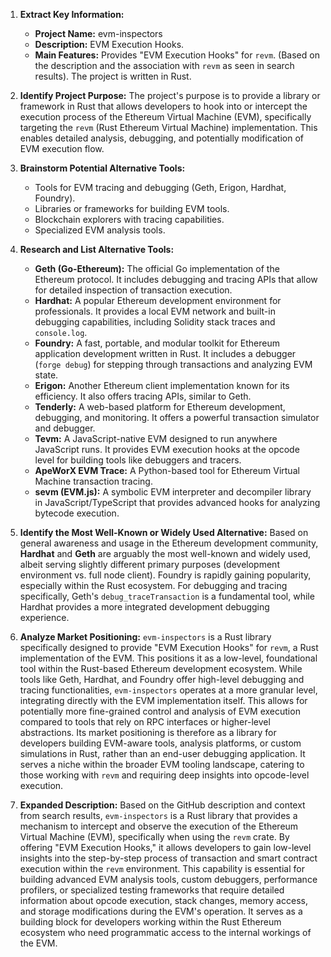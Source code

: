 1.  **Extract Key Information:**
    *   **Project Name:** evm-inspectors
    *   **Description:** EVM Execution Hooks.
    *   **Main Features:** Provides "EVM Execution Hooks" for `revm`. (Based on the description and the association with `revm` as seen in search results). The project is written in Rust.

2.  **Identify Project Purpose:**
    The project's purpose is to provide a library or framework in Rust that allows developers to hook into or intercept the execution process of the Ethereum Virtual Machine (EVM), specifically targeting the `revm` (Rust Ethereum Virtual Machine) implementation. This enables detailed analysis, debugging, and potentially modification of EVM execution flow.

3.  **Brainstorm Potential Alternative Tools:**
    *   Tools for EVM tracing and debugging (Geth, Erigon, Hardhat, Foundry).
    *   Libraries or frameworks for building EVM tools.
    *   Blockchain explorers with tracing capabilities.
    *   Specialized EVM analysis tools.

4.  **Research and List Alternative Tools:**

    *   **Geth (Go-Ethereum):** The official Go implementation of the Ethereum protocol. It includes debugging and tracing APIs that allow for detailed inspection of transaction execution.
    *   **Hardhat:** A popular Ethereum development environment for professionals. It provides a local EVM network and built-in debugging capabilities, including Solidity stack traces and `console.log`.
    *   **Foundry:** A fast, portable, and modular toolkit for Ethereum application development written in Rust. It includes a debugger (`forge debug`) for stepping through transactions and analyzing EVM state.
    *   **Erigon:** Another Ethereum client implementation known for its efficiency. It also offers tracing APIs, similar to Geth.
    *   **Tenderly:** A web-based platform for Ethereum development, debugging, and monitoring. It offers a powerful transaction simulator and debugger.
    *   **Tevm:** A JavaScript-native EVM designed to run anywhere JavaScript runs. It provides EVM execution hooks at the opcode level for building tools like debuggers and tracers.
    *   **ApeWorX EVM Trace:** A Python-based tool for Ethereum Virtual Machine transaction tracing.
    *   **sevm (EVM.js):** A symbolic EVM interpreter and decompiler library in JavaScript/TypeScript that provides advanced hooks for analyzing bytecode execution.

5.  **Identify the Most Well-Known or Widely Used Alternative:**
    Based on general awareness and usage in the Ethereum development community, **Hardhat** and **Geth** are arguably the most well-known and widely used, albeit serving slightly different primary purposes (development environment vs. full node client). Foundry is rapidly gaining popularity, especially within the Rust ecosystem. For debugging and tracing specifically, Geth's `debug_traceTransaction` is a fundamental tool, while Hardhat provides a more integrated development debugging experience.

6.  **Analyze Market Positioning:**
    `evm-inspectors` is a Rust library specifically designed to provide "EVM Execution Hooks" for `revm`, a Rust implementation of the EVM. This positions it as a low-level, foundational tool within the Rust-based Ethereum development ecosystem. While tools like Geth, Hardhat, and Foundry offer high-level debugging and tracing functionalities, `evm-inspectors` operates at a more granular level, integrating directly with the EVM implementation itself. This allows for potentially more fine-grained control and analysis of EVM execution compared to tools that rely on RPC interfaces or higher-level abstractions. Its market positioning is therefore as a library for developers building EVM-aware tools, analysis platforms, or custom simulations in Rust, rather than an end-user debugging application. It serves a niche within the broader EVM tooling landscape, catering to those working with `revm` and requiring deep insights into opcode-level execution.

7.  **Expanded Description:**
    Based on the GitHub description and context from search results, `evm-inspectors` is a Rust library that provides a mechanism to intercept and observe the execution of the Ethereum Virtual Machine (EVM), specifically when using the `revm` crate. By offering "EVM Execution Hooks," it allows developers to gain low-level insights into the step-by-step process of transaction and smart contract execution within the `revm` environment. This capability is essential for building advanced EVM analysis tools, custom debuggers, performance profilers, or specialized testing frameworks that require detailed information about opcode execution, stack changes, memory access, and storage modifications during the EVM's operation. It serves as a building block for developers working within the Rust Ethereum ecosystem who need programmatic access to the internal workings of the EVM.